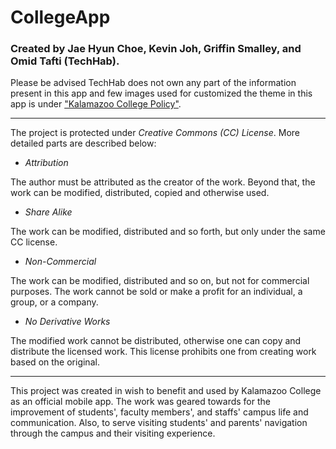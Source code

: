 # CollegeApp
### Created by Jae Hyun Choe, Kevin Joh, Griffin Smalley, and Omid Tafti (TechHab).

Please be advised TechHab does not own any part of the information present in this app and few images used for customized the theme in this app is under ["Kalamazoo College Policy"](https://reason.kzoo.edu/is/policies/).

___

The project is protected under *Creative Commons (CC) License*. More detailed parts are described below:

* *Attribution*

The author must be attributed as the creator of the work. Beyond that, the work can be modified, distributed, copied and otherwise used.
* *Share Alike*

The work can be modified, distributed and so forth, but only under the same CC license.
* *Non-Commercial*

The work can be modified, distributed and so on, but not for commercial purposes. The work cannot be sold or make a profit for an individual, a group, or a company.
* *No Derivative Works*

The modified work cannot be distributed, otherwise one can copy and distribute the licensed work. This license prohibits one from creating work based on the original.

___

This project was created in wish to benefit and used by Kalamazoo College as an official mobile app. The work was geared towards for the improvement of students', faculty members', and staffs' campus life and communication. Also, to serve visiting students' and parents' navigation through the campus and their visiting experience.
